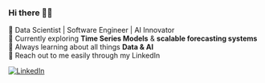 ### Hi there 👋🏼

🚀 Data Scientist | Software Engineer | AI Innovator  
🔭 Currently exploring **Time Series Models** & **scalable forecasting systems**  
🌱 Always learning about all things **Data & AI**  
💬 Reach out to me easily through my LinkedIn

[![LinkedIn](https://img.shields.io/badge/LinkedIn-0077B5?style=for-the-badge&logo=linkedin&logoColor=white)](https://www.linkedin.com/in/ayuuushhh)

